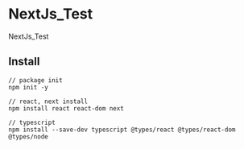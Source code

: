 # NextJs_Test
NextJs_Test


## Install
```shell
// package init
npm init -y

// react, next install
npm install react react-dom next

// typescript 
npm install --save-dev typescript @types/react @types/react-dom @types/node
```